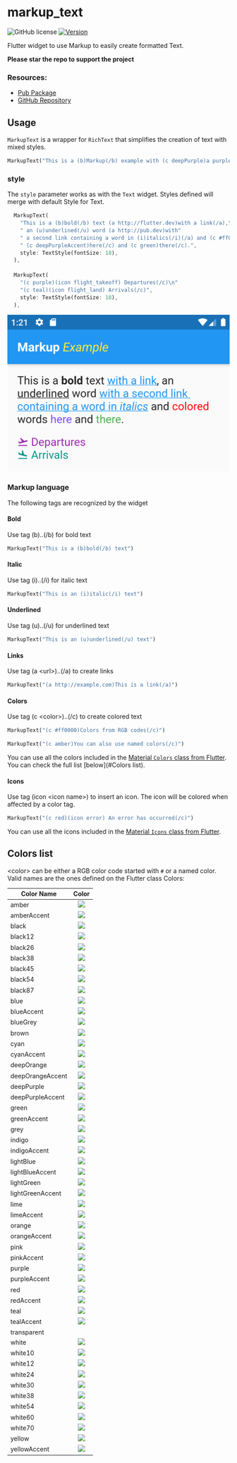 # markup_text

![GitHub license](https://img.shields.io/badge/license-MIT-blue.svg?style=flat)
[![Version](https://img.shields.io/pub/v/markup_text.svg)](https://pub.dev/packages/markup_text)

Flutter widget to use Markup to easily create formatted Text.

**Please star the repo to support the project**

### Resources:
- [Pub Package](https://pub.dev/packages/markup_text)
- [GitHub Repository](https://github.com/poqueque/markup_text)

## Usage

`MarkupText` is a wrapper for `RichText` that simplifies the creation of text with mixed styles.

```dart
MarkupText("This is a (b)Markup(/b) example with (c deepPurple)a purple text(/c)")
```

### style

The `style` parameter works as with the `Text` widget. Styles defined will merge with default Style for Text.

```dart
  MarkupText(
    "This is a (b)bold(/b) text (a http://flutter.dev)with a link(/a),"
    " an (u)underlined(/u) word (a http://pub.dev)with"
    " a second link containing a word in (i)italics(/i)(/a) and (c #ff0000)colored(/c) words"
    " (c deepPurpleAccent)here(/c) and (c green)there(/c).",
    style: TextStyle(fontSize: 18),
  ),

  MarkupText(
    "(c purple)(icon flight_takeoff) Departures(/c)\n"
    "(c teal)(icon flight_land) Arrivals(/c)",
    style: TextStyle(fontSize: 18),
  ),
```

![](.README_images/95c88bfa.png)

### Markup language

The following tags are recognized by the widget

#### Bold

Use tag (b)..(/b) for bold text

```dart
MarkupText("This is a (b)bold(/b) text")
```

#### Italic

Use tag (i)..(/i) for italic text

```dart
MarkupText("This is an (i)italic(/i) text")
```

#### Underlined

Use tag (u)..(/u) for underlined text

```dart
MarkupText("This is an (u)underlined(/u) text")
```

#### Links

Use tag (a \<url\>)..(/a) to create links

```dart
MarkupText("(a http://example.com)This is a link(/a)")
```
#### Colors

Use tag (c \<color\>)..(/c) to create colored text

```dart
MarkupText("(c #ff0000)Colors from RGB codes(/c)")
```
```dart
MarkupText("(c amber)You can also use named colors(/c)")
```
You can use all the colors included in the [Material `Colors` class from Flutter](https://api.flutter.dev/flutter/material/Colors-class.html#constants).
You can check the full list [below](#Colors list).

#### Icons

Use tag (icon \<icon name\>) to insert an icon. The icon will be colored when affected by a color tag.

```dart
MarkupText("(c red)(icon error) An error has occurred(/c)")
```

You can use all the icons included in the [Material `Icons` class from Flutter](https://api.flutter.dev/flutter/material/Icons-class.html#constants).


## Colors list

\<color\> can be either a RGB color code started with `#` or a named color. Valid names are the ones defined on the Flutter class Colors:

| Color Name | Color |
| ------------- | :-----------: |
| amber | ![](https://via.placeholder.com/15/FFC107/000000?text=+) |
| amberAccent | ![](https://via.placeholder.com/15/FFD740/000000?text=+) |
| black | ![](https://via.placeholder.com/15/000000/000000?text=+) |
| black12 | ![](https://via.placeholder.com/15/e0e0e0/000000?text=+) |
| black26 | ![](https://via.placeholder.com/15/bdbdbd/000000?text=+) |
| black38 | ![](https://via.placeholder.com/15/9c9c9c/000000?text=+) |
| black45 | ![](https://via.placeholder.com/15/8c8c8c/000000?text=+) |
| black54 | ![](https://via.placeholder.com/15/757575/000000?text=+) |
| black87 | ![](https://via.placeholder.com/15/222222/000000?text=+) |
| blue | ![](https://via.placeholder.com/15/2196f3/000000?text=+) |
| blueAccent | ![](https://via.placeholder.com/15/448aff/000000?text=+) |
| blueGrey | ![](https://via.placeholder.com/15/607d8b/000000?text=+) |
| brown | ![](https://via.placeholder.com/15/795548/000000?text=+) |
| cyan | ![](https://via.placeholder.com/15/00bcd4/000000?text=+) |
| cyanAccent | ![](https://via.placeholder.com/15/18ffff/000000?text=+) |
| deepOrange | ![](https://via.placeholder.com/15/ff5722/000000?text=+) |
| deepOrangeAccent | ![](https://via.placeholder.com/15/ff6e40/000000?text=+) |
| deepPurple | ![](https://via.placeholder.com/15/673ab7/000000?text=+) |
| deepPurpleAccent | ![](https://via.placeholder.com/15/7c4dff/000000?text=+) |
| green | ![](https://via.placeholder.com/15/4caf50/000000?text=+) |
| greenAccent | ![](https://via.placeholder.com/15/69f0ae/000000?text=+) |
| grey | ![](https://via.placeholder.com/15/9e9e9e/000000?text=+) |
| indigo | ![](https://via.placeholder.com/15/3f51b5/000000?text=+) |
| indigoAccent | ![](https://via.placeholder.com/15/536dfe/000000?text=+) |
| lightBlue | ![](https://via.placeholder.com/15/03a9f4/000000?text=+) |
| lightBlueAccent | ![](https://via.placeholder.com/15/40c4ff/000000?text=+) |
| lightGreen | ![](https://via.placeholder.com/15/8bc34a/000000?text=+) |
| lightGreenAccent | ![](https://via.placeholder.com/15/b2ff59/000000?text=+) |
| lime | ![](https://via.placeholder.com/15/cddc39/000000?text=+) |
| limeAccent | ![](https://via.placeholder.com/15/eeff41/000000?text=+) |
| orange | ![](https://via.placeholder.com/15/ff9800/000000?text=+) |
| orangeAccent | ![](https://via.placeholder.com/15/ffab40/000000?text=+) |
| pink | ![](https://via.placeholder.com/15/e91e63/000000?text=+) |
| pinkAccent | ![](https://via.placeholder.com/15/ff4081/000000?text=+) |
| purple | ![](https://via.placeholder.com/15/9c27b0/000000?text=+) |
| purpleAccent | ![](https://via.placeholder.com/15/e040fb/000000?text=+) |
| red | ![](https://via.placeholder.com/15/f44336/000000?text=+) |
| redAccent | ![](https://via.placeholder.com/15/ff5252/000000?text=+) |
| teal | ![](https://via.placeholder.com/15/009688/000000?text=+) |
| tealAccent | ![](https://via.placeholder.com/15/64ffda/000000?text=+) |
| transparent |  |
| white | ![](https://via.placeholder.com/15/ffffff/000000?text=+) |
| white10 | ![](https://via.placeholder.com/15/1a1a1a/000000?text=+) |
| white12 | ![](https://via.placeholder.com/15/1f1f1f/000000?text=+) |
| white24 | ![](https://via.placeholder.com/15/3d3d3d/000000?text=+) |
| white30 | ![](https://via.placeholder.com/15/4d4d4d/000000?text=+) |
| white38 | ![](https://via.placeholder.com/15/626262/000000?text=+) |
| white54 | ![](https://via.placeholder.com/15/8a8a8a/000000?text=+) |
| white60 | ![](https://via.placeholder.com/15/999999/000000?text=+) |
| white70 | ![](https://via.placeholder.com/15/b3b3b3/000000?text=+) |
| yellow | ![](https://via.placeholder.com/15/ffeb3b/000000?text=+) |
| yellowAccent | ![](https://via.placeholder.com/15/ffff00/000000?text=+) | 